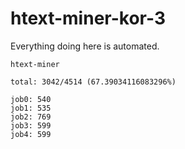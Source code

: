 # htext-miner-kor-3

Everything doing here is automated.

```
htext-miner

total: 3042/4514 (67.39034116083296%)

job0: 540
job1: 535
job2: 769
job3: 599
job4: 599
```